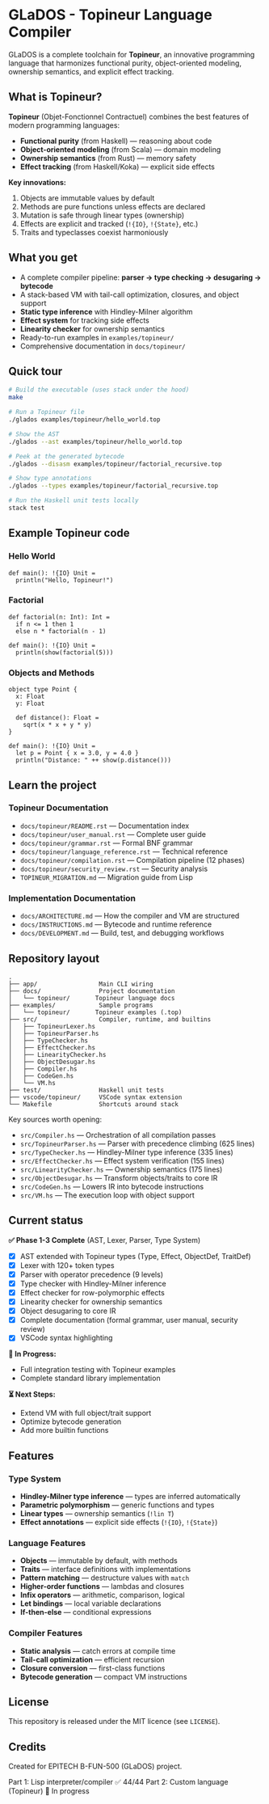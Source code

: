 # GLaDOS - Topineur Language Compiler

GLaDOS is a complete toolchain for **Topineur**, an innovative programming language that harmonizes functional purity, object-oriented modeling, ownership semantics, and explicit effect tracking.

## What is Topineur?

**Topineur** (Objet-Fonctionnel Contractuel) combines the best features of modern programming languages:

- **Functional purity** (from Haskell) — reasoning about code
- **Object-oriented modeling** (from Scala) — domain modeling
- **Ownership semantics** (from Rust) — memory safety
- **Effect tracking** (from Haskell/Koka) — explicit side effects

**Key innovations:**
1. Objects are immutable values by default
2. Methods are pure functions unless effects are declared
3. Mutation is safe through linear types (ownership)
4. Effects are explicit and tracked (`!{IO}`, `!{State}`, etc.)
5. Traits and typeclasses coexist harmoniously

## What you get

- A complete compiler pipeline: **parser → type checking → desugaring → bytecode**
- A stack-based VM with tail-call optimization, closures, and object support
- **Static type inference** with Hindley-Milner algorithm
- **Effect system** for tracking side effects
- **Linearity checker** for ownership semantics
- Ready-to-run examples in `examples/topineur/`
- Comprehensive documentation in `docs/topineur/`

## Quick tour

```bash
# Build the executable (uses stack under the hood)
make

# Run a Topineur file
./glados examples/topineur/hello_world.top

# Show the AST
./glados --ast examples/topineur/hello_world.top

# Peek at the generated bytecode
./glados --disasm examples/topineur/factorial_recursive.top

# Show type annotations
./glados --types examples/topineur/factorial_recursive.top

# Run the Haskell unit tests locally
stack test
```

## Example Topineur code

### Hello World
```topineur
def main(): !{IO} Unit =
  println("Hello, Topineur!")
```

### Factorial
```topineur
def factorial(n: Int): Int =
  if n <= 1 then 1
  else n * factorial(n - 1)

def main(): !{IO} Unit =
  println(show(factorial(5)))
```

### Objects and Methods
```topineur
object type Point {
  x: Float
  y: Float

  def distance(): Float =
    sqrt(x * x + y * y)
}

def main(): !{IO} Unit =
  let p = Point { x = 3.0, y = 4.0 }
  println("Distance: " ++ show(p.distance()))
```

## Learn the project

### Topineur Documentation
- `docs/topineur/README.rst` — Documentation index
- `docs/topineur/user_manual.rst` — Complete user guide
- `docs/topineur/grammar.rst` — Formal BNF grammar
- `docs/topineur/language_reference.rst` — Technical reference
- `docs/topineur/compilation.rst` — Compilation pipeline (12 phases)
- `docs/topineur/security_review.rst` — Security analysis
- `TOPINEUR_MIGRATION.md` — Migration guide from Lisp

### Implementation Documentation
- `docs/ARCHITECTURE.md` — How the compiler and VM are structured
- `docs/INSTRUCTIONS.md` — Bytecode and runtime reference
- `docs/DEVELOPMENT.md` — Build, test, and debugging workflows

## Repository layout

```
.
├── app/                 Main CLI wiring
├── docs/                Project documentation
│   └── topineur/       Topineur language docs
├── examples/            Sample programs
│   └── topineur/       Topineur examples (.top)
├── src/                 Compiler, runtime, and builtins
│   ├── TopineurLexer.hs
│   ├── TopineurParser.hs
│   ├── TypeChecker.hs
│   ├── EffectChecker.hs
│   ├── LinearityChecker.hs
│   ├── ObjectDesugar.hs
│   ├── Compiler.hs
│   ├── CodeGen.hs
│   └── VM.hs
├── test/                Haskell unit tests
├── vscode/topineur/     VSCode syntax extension
└── Makefile             Shortcuts around stack
```

Key sources worth opening:
- `src/Compiler.hs` — Orchestration of all compilation passes
- `src/TopineurParser.hs` — Parser with precedence climbing (625 lines)
- `src/TypeChecker.hs` — Hindley-Milner type inference (335 lines)
- `src/EffectChecker.hs` — Effect system verification (155 lines)
- `src/LinearityChecker.hs` — Ownership semantics (175 lines)
- `src/ObjectDesugar.hs` — Transform objects/traits to core IR
- `src/CodeGen.hs` — Lowers IR into bytecode instructions
- `src/VM.hs` — The execution loop with object support

## Current status

**✅ Phase 1-3 Complete** (AST, Lexer, Parser, Type System)

- [x] AST extended with Topineur types (Type, Effect, ObjectDef, TraitDef)
- [x] Lexer with 120+ token types
- [x] Parser with operator precedence (9 levels)
- [x] Type checker with Hindley-Milner inference
- [x] Effect checker for row-polymorphic effects
- [x] Linearity checker for ownership semantics
- [x] Object desugaring to core IR
- [x] Complete documentation (formal grammar, user manual, security review)
- [x] VSCode syntax highlighting

**🚧 In Progress:**
- Full integration testing with Topineur examples
- Complete standard library implementation

**⏳ Next Steps:**
- Extend VM with full object/trait support
- Optimize bytecode generation
- Add more builtin functions

## Features

### Type System
- **Hindley-Milner type inference** — types are inferred automatically
- **Parametric polymorphism** — generic functions and types
- **Linear types** — ownership semantics (`!lin T`)
- **Effect annotations** — explicit side effects (`!{IO}`, `!{State}`)

### Language Features
- **Objects** — immutable by default, with methods
- **Traits** — interface definitions with implementations
- **Pattern matching** — destructure values with `match`
- **Higher-order functions** — lambdas and closures
- **Infix operators** — arithmetic, comparison, logical
- **Let bindings** — local variable declarations
- **If-then-else** — conditional expressions

### Compiler Features
- **Static analysis** — catch errors at compile time
- **Tail-call optimization** — efficient recursion
- **Closure conversion** — first-class functions
- **Bytecode generation** — compact VM instructions

## License

This repository is released under the MIT licence (see `LICENSE`).

## Credits

Created for EPITECH B-FUN-500 (GLaDOS) project.

Part 1: Lisp interpreter/compiler ✅ 44/44
Part 2: Custom language (Topineur) 🚧 In progress
